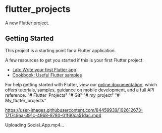 # flutter_projects

A new Flutter project.

## Getting Started

This project is a starting point for a Flutter application.

A few resources to get you started if this is your first Flutter project:

- [Lab: Write your first Flutter app](https://flutter.dev/docs/get-started/codelab)
- [Cookbook: Useful Flutter samples](https://flutter.dev/docs/cookbook)

For help getting started with Flutter, view our
[online documentation](https://flutter.dev/docs), which offers tutorials,
samples, guidance on mobile development, and a full API reference.
"# Flutter_Projects" 
"# Git" 
"# my_project" 
"# My_flutter_projects" 

https://user-images.githubusercontent.com/84459939/162612673-1717c9aa-391c-4968-8780-01f60ca51dac.mp4




Uploading Social_App.mp4…

